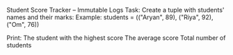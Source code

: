 Student Score Tracker – Immutable Logs
Task:
Create a tuple with students' names and their marks:
Example:
students = (("Aryan", 89), ("Riya", 92), ("Om", 76))

Print:
The student with the highest score
The average score
Total number of students
